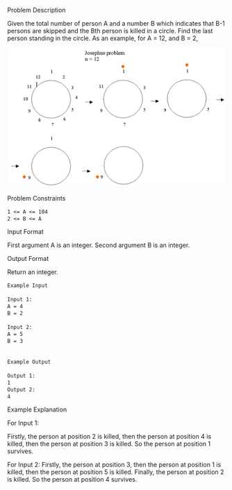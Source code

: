 Problem Description

Given the total number of person A and a number B which indicates that B-1 persons are skipped and the Bth person is killed in a circle. Find the last person standing in the circle. As an example, for A = 12, and B = 2,

![img.png](img.png)


Problem Constraints
    
    1 <= A <= 104
    2 <= B <= A



Input Format

First argument A is an integer.
Second argument B is an integer.


Output Format

Return an integer.


    Example Input
    
    Input 1:
    A = 4
    B = 2
    
    Input 2:
    A = 5
    B = 3
    
    
    Example Output
    
    Output 1:
    1
    Output 2:
    4


Example Explanation

For Input 1:

Firstly, the person at position 2 is killed, then the person at position 4 is killed,
then the person at position 3 is killed. So the person at position 1 survives. 

For Input 2:
Firstly, the person at position 3, then the person at position 1 is killed, 
then the person at position 5 is killed. Finally, the person at position 2 is killed. 
So the person at position 4 survives. 